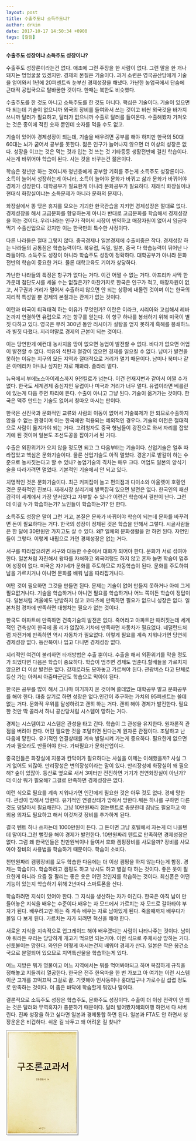 ```yaml
---
layout: post
title: 수출주도냐 소득주도냐?
author: drkim
date: 2017-10-17 14:50:34 +0900
tags: [컬럼]
---
```

**수출주도 성장이냐 소득주도 성장이냐?**

  


수출주도 성장론이라는건 없다. 애초에 그런 주장을 한 사람이 없다. 그런 말을 한 개나 돼지는 멍멍꿀꿀 있겠지만. 경제의 본질은 기술이다. 과거 소련은 영국공산당에게 기술을 얻어와서 1년에 20퍼센트씩 눈부신 경제성장을 해냈다. 가난한 농업국에서 단숨에 근대적 공업국으로 탈바꿈한 것이다. 한때는 북한도 비슷했다.

  


수출주도를 한 것도 아니고 소득주도를 한 것도 아니다. 핵심은 기술이다. 기술이 있으면 다 되는데 기술이 없으니까 외국의 장비를 들여와서 쓰는 것이고 비싼 외국것을 바가지 쓰니까 달러가 필요하고, 달러가 없으니까 수출로 달러를 들여온다. 수출해봤자 가져오는 것은 종이에 적힌 숫자 뿐인데 숫자를 먹을 수도 없고.

  


기술이 있어야 경제성장이 되는데, 기술을 배우려면 공부를 해야 하지만 한국의 50대 60대는 뇌가 굳어서 공부를 못한다. 젊은 인구가 늘어나지 않으면 더 이상의 성장은 없다. 성장을 이끄는 것은 먹는 것과 입는 것 쓰는 것 기타등등 생활전반에 걸친 학습이다. 사는게 바뀌어야 학습이 된다. 사는 것을 바꾸는건 젊은이다.

  


학습은 청년만 하는 것이니까 청년층에게 공부할 기회를 주는게 소득주도 성장론이다. 소득이 늘어서 성장하는게 아니라, 소득이 늘어야 문화가 바뀌고 삶과 문화가 바뀌어야 경제가 성장한다. 대학공부가 필요한게 아니라 문화공부가 필요하다. 재래식 화장실이냐 현대식 화장실이냐는 소득문제가 아니라 문화의 문제다.

  


화장실에서 똥 닦은 휴지를 모으는 기괴한 한국관습을 지키면 경제성장은 절대로 없다. 경제성장을 해서 고급문화를 향유하는게 아니라 반대로 고급문화를 학습해서 경제성장을 하는 것이다. 우리나라는 인구가 적어서 시장이 빈약하고 매장자원이 없어서 임금따먹기 수출산업으로 갔지만 이는 한국만의 특수한 사정이다. 

  


다른 나라들은 절대 그렇지 않다. 중국경제나 일본경제에 수출비중은 작다. 경제성장 하는 나라들의 공통점은 학습능력이다. 북유럽, 독일, 일본, 중국 다 학습능력이 뛰어난 나라들이다. 소득주도 성장이 아니라 학습주도 성장이 정확하다. 대학공부가 아니라 문화전반의 학습이 중요한 거다. 물론 대학교육도 기여가 상당하다.

  


가난한 나라들의 특징은 항구가 없다는 거다. 이건 어쩔 수 없는 거다. 아프리카 사막 한가운데 첨단도시를 세울 수는 없잖은가? 마찬가지로 한국은 인구가 적고, 매장자원이 없고, 서구권과 거리가 멀어서 수출하지 않으면 안 되는 상황에 내몰린 것이며 이는 한국의 지리적 특성일 뿐 경제의 본질과는 관계가 없는 것이다.

  


이란과 미국이 티격태격 하는 이유가 무엇인가? 이란은 이라크, 시리아와 교섭해서 레바논까지 연결하면 유럽으로 가는 항구를 얻는다. 이 항구 하나를 봉쇄하기 위해 미국이 별짓 다하고 있다. 영국은 무려 300년 동안 러시아가 설탕을 얻지 못하게 흑해를 봉쇄하느라 별짓 다했다. 지리야말로 경제의 근본이 되는 것이다. 

  


이는 당연한게 예컨대 농사지을 땅이 없으면 농업이 발전할 수 없다. 바다가 없으면 어업이 발전할 수 없다. 석유와 석탄과 철강이 없으면 경제를 일으킬 수 없다. 남미가 발전을 못하는 이유는 지구의 모든 지역과 절대적으로 거리가 멀기 때문이다. 남미나 북미나 같은 아메리카 아니냐 싶지만 자로 재봐라. 졸라리 멀다. 

  


뉴욕에서 부에노스아이레스까지 9천킬로가 넘는다. 이건 천재지변과 같아서 어쩔 수가 없다. 한국도 세계경제 중심지인 유럽이나 미국과 거리가 너무 멀다. 유럽이라면 베를린에 있는게 다음 주면 파리에 뜬다. 수출이 아니고 그냥 된다. 기술이 옮겨가는 것이다. 한국은 맥주 만드는 기술도 없어서 칭따오 마시는 판이다.

  


한국은 선진국과 문화적인 교류와 사람의 이동이 없어서 기술북제가 안 되므로수출하지 않을 수 없는 환경이며 이는 한국에만 적용되는 예외적인 경우다. 기술의 이전은 절대적으로 사람이 옮겨가야 되는 거다. 고려청자도 중국 형님들이 강진으로 와서 자리를 잡았기에 된 것이며 일본도 조선도공을 잡아가서 된 거다.

  


수출은 외환위기가 오지 않을 정도면 되고 그 다음부터는 기술이다. 산업기술은 얼추 따라잡았고 핵심은 문화기술이다. 물론 산업기술도 아직 멀었다. 경운기로 밭갈이 하는 수준으로 농사짓는다고 할 수 있나? 농업기술의 격차는 매우 크다. 어업도 일본의 양식기술을 따라가려면 멀었다. 기본적인 기술에서 안 되고 있다.

  


치명적인 것은 문화기술이다. 최근 커피집이 늘고 편의점과 다이소와 아울렛이 호황인 것은 문화적인 진보다. 재래시장 살리기에 발목잡혀 있으면 발전은 없다. 한국인의 패션감각이 세계에서 가장 앞서있다고 자부할 수 있나? 이런건 학습에서 결판이 난다. 그런데 이걸 누가 학습하는가? 노인들이 학습하는가? 안 한다. 

  


소득주도 성장은 말이 그런 거고, 본질은 문화가 바뀌어야 학습이 되는데 문화를 바꾸려면 돈이 필요하다는 거다. 한국의 성장이 정체된 것은 학습을 안해서 그렇다. 시골사람들은 한 달에 30만원만 가지고도 살 수 있다. 왜? 일체의 문화생활을 안 하면 된다. 자연인들이 그렇다. 이렇게 내핍으로 가면 경제성장은 없는 거다.

  


서구를 따라잡으려면 서구와 대등한 수준에서 대화가 되어야 한다. 문화가 서로 섞여야 한다. 일본처럼 자진해서 왕따를 자처하고 외국여행도 하지 않고 혼자 놀면 학습이 멈추어 성장이 없다. 미국은 자기네가 문화를 주도하므로 자동학습이 된다. 문화를 주도하여 남을 가르치거나 아니면 문화를 배워 남을 따라잡거나다. 

  


어떤 것이 필요하면 그것을 만들면 된다. 문제는 기술이 없어 만들지 못하거나 아예 그게 필요없거나다. 기술을 학습하거나 아니면 필요를 학습하거나 어느 쪽이든 학습이 정답이다. 일본처럼 겨울에도 난방하지 않고 코타츠에 만족하면 필요가 없으니 성장은 없다. 일본처럼 경차에 만족하면 대형차는 필요가 없는 것이다. 

  


한국도 아파트에 만족하면 건축기술의 발전은 없다. 죽어라고 아파트만 때려짓는데 세계적인 건축상이 한국에 올 리가 없잖아.기차에 만족하면 자동차가 필요없다. 네덜란드처럼 자전거에 만족하면 역시 자동차가 필요없다. 이렇게 필요를 계속 지워나가면 당연히 경제성장 없다. 등산복이나 입고 다니면 경제성장 없다.

  


지리적인 여건이 불리하면 타개방법은 수출 뿐이다. 수출을 해서 외환위기를 막을 정도가 되었다면 다음은 학습이 중요하다. 학습이 멈추면 경제도 멈춘다.할배들을 가르치지 않으면 더 이상 발전은 없다. 강제로라도 모아놓고 가르쳐야 된다. 관광버스 타고 단체로 등산 가는 아저씨 아줌마군단도 학습으로 막아야 된다.

  


한국은 공부를 많이 해서 그나마 여기까지 온 것이며 쓸데없는 대학공부 말고 문화공부를 해야 한다. 대충 살기로 하면 성장은 없다.인간이 추구하는 가치의 95퍼센트는 쓸데없는 거다. 문화적 우위를 달성하려고 괜히 하는 거다. 괜히 해야 경제가 발전한다. 필요한 것만 딱 골라서 하니 공산당처럼 시스템이 망하는 거다.

  


경제는 시스템이고 시스템은 관성을 타고 간다. 학습이 그 관성을 유지한다. 원자론적 관점을 버려야 한다. 어떤 필요한 것을 조달하면 된다는게 원자론 관점이다. 조달하고 난 다음에 망한다. 유기적인 연결상태를 계속 발달시켜 가는게 중요하다. 필요한게 없으면 가짜 필요라도 만들어야 한다. 가짜필요가 문화산업이다.

  


중국인들은 화장실에 지붕과 칸막이가 필요하다는 사실을 이제는 이해했을까? 사실 그거 없어도 되잖아. 만리장성은 변의장성이라는 말이 있다. 만리장성에 화장실이 왜 필요해? 숲이 있잖아. 등산로 옆으로 새서 3미터만 전진하면 거기가 천연화장실이 아닌가? 더 이상 뭐가 필요해? 그걸로 만족하면 경제성장은 없다.

  


이런 식으로 필요를 계속 지워나가면 인간에게 필요한 것은 아무 것도 없다. 경제 망한다. 관성이 망해서 망한다. 유기적인 연결상태가 망해서 망한다.뭐든 하나를 구하면 다른 것도 덩달아서 필요해진다. 그냥 10만원짜리 접는텐트로 충분한데 침낭도 필요하고 야외용 의자도 필요하고 해서 이것저것 장비를 추가하게 된다.

  


결국 텐트 하나 쓰자는데 1000만원이 든다. 그 돈이면 그냥 호텔에서 자는게 더 나을텐데 말이다.그런 뻘짓을 해야 경제가 발전한다. 10만원짜리 텐트로 만족하면 경제성장은 없다. 그럼 왜 한국인들은 천만원씩이나 들여서 호화 캠핑장비를 사모을까? 장비를 사모아야 장비의 사용법을 학습하기 때문이다. 학습이 소비다.

  


천만원짜리 캠핑장비를 모두 학습한 다음에는 더 이상 캠핑을 하지 않는다는게 함정. 경제는 학습이다. 학습하려고 캠핑도 하고 낚시도 하고 별걸 다 하는 것이다. 좋은 옷이 필요한게 아니라 요즘 잘 팔리는 좋은 옷은 어떤 것인지를 학습하는 것이다. 최신폰은 어떤 기능이 있는지 학습하기 위해 2년마다 스마트폰을 산다.

  


학습하려면 지식이 있어야 한다. 그 지식을 생산하는 자가 이긴다. 한국은 아직 남이 만들어놓은 지식을 배우는 수준이다.배우는 자 모드에서 가르치는 자 모드로 갈아타야 부자가 된다. 배우려고만 하는 즉 계속 배우는 자로 남아있게 된다. 죽을때까지 배우다가 볼일 다 보게 된다. 가르치는 자가 되려면 혁신을 해야 한다.

  


새로운 지식을 지속적으로 업그레이드 해야 배우겠다는 사람이 나타나주는 것이다. 남이야 뭐라든 우리는 당당하게 개고기 먹으면 되는거야. 이런 식으로 주체사상 망하는 거다. 신토불이는 망한다. 와인은 어떻게 마시는건지 배워야 경제가 산다. 일본은 작은 봉건소국으로 분열되어 있으므로 지역특산물을 학습하는게 있다.



어느 지방은 뭐가 명물이고 어느 지역에서는 뭐를 먹어봐야되고 하며 복잡하게 규칙을 정해놓고 지들끼리 열공한다. 한국은 전주 한옥마을 한 번 가보고 아 여기는 이런 시스템이군 고개를 끄떡끄떡 그걸로 끝. 기껏해야 인사동이나 홍대입구나 가로수길 섭렵 정도로 만족하는 것이다. 이 좁은 바닥에 학습할게 뭐있나 말이다.

  


결론적으로 소득주도 성장은 학습주도, 문화주도 성장이다. 수출이 더 이상 전략이 안 되는 것은 달러와 무역흑자가 충분하기 때문이다. 달러 벌어봤자해외여행 하면서 다 써버린다. 진짜 성장을 하고 싶다면 일본과 경제통합 하면 된다. 일본과 FTA도 안 하면서 성장운운은 비겁하다. 쉬운 길 놔두고 왜 어려운 길 찾나?

  



![](/files/attach/images/199/908/895/0.jpg)